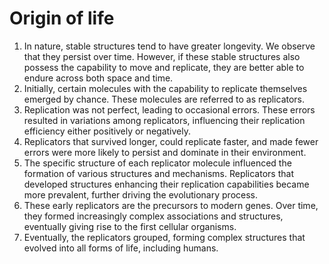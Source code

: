 # Origin of life

1. In nature, stable structures tend to have greater longevity. We observe that they persist over time. However, if these stable structures also possess the capability to move and replicate, they are better able to endure across both space and time.
2. Initially, certain molecules with the capability to replicate themselves emerged by chance. These molecules are referred to as replicators.
3. Replication was not perfect, leading to occasional errors. These errors resulted in variations among replicators, influencing their replication efficiency either positively or negatively.
4. Replicators that survived longer, could replicate faster, and made fewer errors were more likely to persist and dominate in their environment.
5. The specific structure of each replicator molecule influenced the formation of various structures and mechanisms. Replicators that developed structures enhancing their replication capabilities became more prevalent, further driving the evolutionary process.
6. These early replicators are the precursors to modern genes. Over time, they formed increasingly complex associations and structures, eventually giving rise to the first cellular organisms.
7. Eventually, the replicators grouped, forming complex structures that evolved into all forms of life, including humans.

